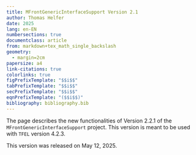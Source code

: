 ```yaml
---
title: MFrontGenericInterfaceSupport Version 2.1
author: Thomas Helfer
date: 2025
lang: en-EN
numbersections: true
documentclass: article
from: markdown+tex_math_single_backslash
geometry:
  - margin=2cm
papersize: a4
link-citations: true
colorlinks: true
figPrefixTemplate: "$$i$$"
tabPrefixTemplate: "$$i$$"
secPrefixTemplate: "$$i$$"
eqnPrefixTemplate: "($$i$$)"
bibliography: bibliography.bib
---
```


The page describes the new functionalities of Version 2.2.1 of the
`MFrontGenericInterfaceSupport` project. This version is meant to
be used with `TFEL` version 4.2.3.

This version was released on May 12, 2025.
